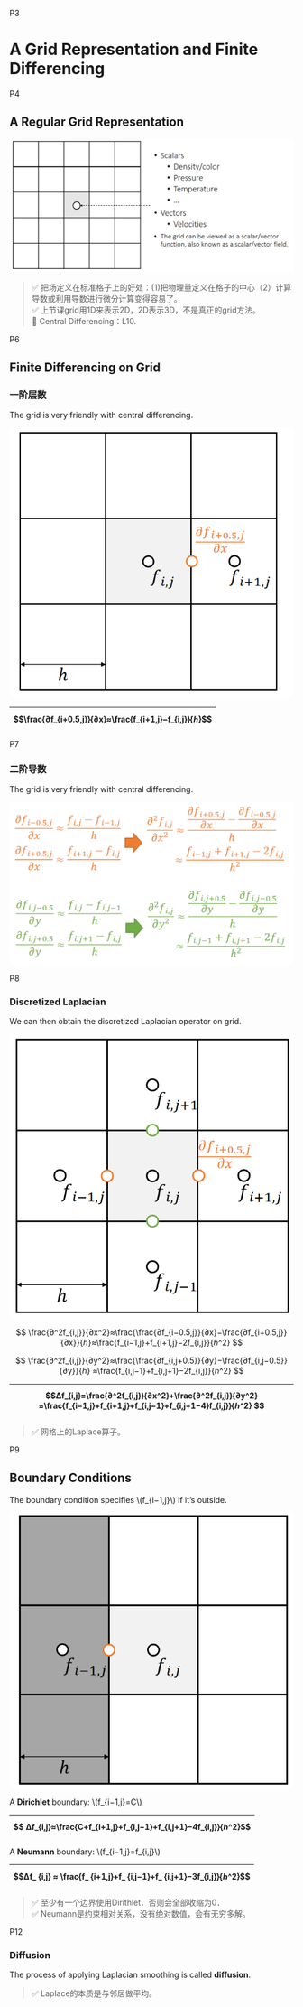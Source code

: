 P3  
# A Grid Representation and Finite Differencing   

P4  
## A Regular Grid Representation    


![](./assets/11-01.png)   


> &#x2705; 把场定义在标准格子上的好处：(1)把物理量定义在格子的中心（2）计算导数或利用导数进行微分计算变得容易了。   
> &#x2705; 上节课grid用1D来表示2D，2D表示3D，不是真正的grid方法。   
> &#x1F50E; Central Differencing：L10.    

P6   
## Finite Differencing on Grid   

### 一阶层数

The grid is very friendly with central differencing.   

![](./assets/11-2.png)   

| $$\frac{∂f_{i+0.5,j}}{∂x}≈\frac{f_{i+1,j}−f_{i,j}}{ℎ}$$  |
|---|

P7   
### 二阶导数

The grid is very friendly with central differencing.    

![](./assets/11-3.png)   



P8  
### Discretized Laplacian

We can then obtain the discretized Laplacian operator on grid.   

![](./assets/11-4.png)   

$$
\frac{∂^2f_{i,j}}{∂x^2}≈\frac{\frac{∂f_{i−0.5,j}}{∂x}−\frac{∂f_{i+0.5,j}}{∂x}}{ℎ}≈\frac{f_{i−1,j}+f_{i+1,j}−2f_{i,j}}{ℎ^2}
$$

$$
\frac{∂^2f_{i,j}}{∂y^2}≈\frac{\frac{∂f_{i,j+0.5}}{∂y}−\frac{∂f_{i,j−0.5}}{∂y}}{ℎ} ≈\frac{f_{i,j−1}+f_{i,j+1}−2f_{i,j}}{ℎ^2} 
$$

|  $$∆f_{i,j}=\frac{∂^2f_{i,j}}{∂x^2}+\frac{∂^2f_{i,j}}{∂y^2}≈\frac{f_{i−1,j}+f_{i+1,j}+f_{i,j−1}+f_{i,j+1−4}f_{i,j}}{ℎ^2} $$  |
|---| 


> &#x2705; 网格上的Laplace算子。   


P9   
## Boundary Conditions    

The boundary condition specifies \\(f_{i−1,j}\\) if it’s outside.

![](./assets/11-5.png)   

A **Dirichlet** boundary: \\(f_{i−1,j}=C\\)   

|$$ ∆f_{i,j}≈\frac{C+f_{i+1,j}+f_{i,j−1}+f_{i,j+1}−4f_{i,j}}{ℎ^2}$$|
|---|


A **Neumann** boundary: \\(f_{i−1,j}=f_{i,j}\\)  

|  $$∆f_ {i,j} ≈ \frac{f_ {i+1,j}+f_ {i,j−1}+f_ {i,j+1}−3f_{i,j}}{ℎ^2}$$ |
|----|


> &#x2705; 至少有一个边界使用Dirithlet．否则会全部收缩为0．   
> &#x2705; Neumann是约束相对关系，没有绝对数值，会有无穷多解。   

P12   
### Diffusion

The process of applying Laplacian smoothing is called **diffusion**.     

> &#x2705; Laplace的本质是与邻居做平均。   




